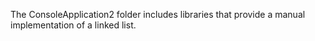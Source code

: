 The ConsoleApplication2 folder includes libraries that provide a manual implementation of a linked list.
